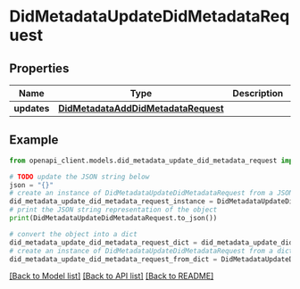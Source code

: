 # DidMetadataUpdateDidMetadataRequest


## Properties

Name | Type | Description | Notes
------------ | ------------- | ------------- | -------------
**updates** | [**DidMetadataAddDidMetadataRequest**](DidMetadataAddDidMetadataRequest.md) |  | 

## Example

```python
from openapi_client.models.did_metadata_update_did_metadata_request import DidMetadataUpdateDidMetadataRequest

# TODO update the JSON string below
json = "{}"
# create an instance of DidMetadataUpdateDidMetadataRequest from a JSON string
did_metadata_update_did_metadata_request_instance = DidMetadataUpdateDidMetadataRequest.from_json(json)
# print the JSON string representation of the object
print(DidMetadataUpdateDidMetadataRequest.to_json())

# convert the object into a dict
did_metadata_update_did_metadata_request_dict = did_metadata_update_did_metadata_request_instance.to_dict()
# create an instance of DidMetadataUpdateDidMetadataRequest from a dict
did_metadata_update_did_metadata_request_from_dict = DidMetadataUpdateDidMetadataRequest.from_dict(did_metadata_update_did_metadata_request_dict)
```
[[Back to Model list]](../README.md#documentation-for-models) [[Back to API list]](../README.md#documentation-for-api-endpoints) [[Back to README]](../README.md)


